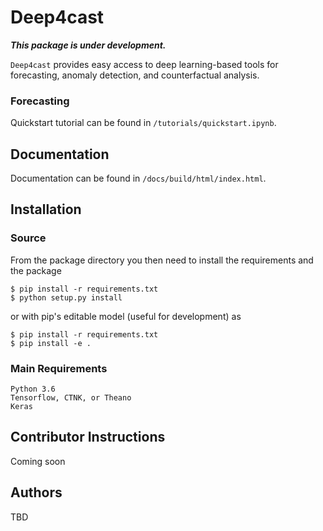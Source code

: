 # Deep4cast 

***This package is under development.***

```Deep4cast``` provides easy access to deep learning-based tools for forecasting, anomaly detection, and counterfactual analysis.

### Forecasting
Quickstart tutorial can be found in ```/tutorials/quickstart.ipynb```.

## Documentation
Documentation can be found in ```/docs/build/html/index.html```.

## Installation
### Source
From the package directory you then need to install the requirements and the package
```
$ pip install -r requirements.txt
$ python setup.py install
```
or with pip's editable model (useful for development) as
```
$ pip install -r requirements.txt
$ pip install -e .
```

### Main Requirements
```
Python 3.6
Tensorflow, CTNK, or Theano
Keras
```

## Contributor Instructions
Coming soon

## Authors
TBD
